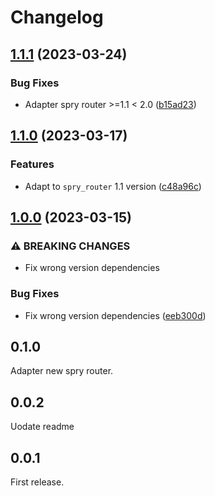 # Changelog

## [1.1.1](https://github.com/odroe/spry/compare/spry_fsrouter-v1.1.0...spry_fsrouter-v1.1.1) (2023-03-24)


### Bug Fixes

* Adapter spry router &gt;=1.1 &lt; 2.0 ([b15ad23](https://github.com/odroe/spry/commit/b15ad2304ca78eecc37b9de27359e77e251bd052))

## [1.1.0](https://github.com/odroe/spry/compare/spry_fsrouter-v1.0.0...spry_fsrouter-v1.1.0) (2023-03-17)


### Features

* Adapt to `spry_router` 1.1 version ([c48a96c](https://github.com/odroe/spry/commit/c48a96c22846eb868f847f5ca9d97c7878b47e85))

## [1.0.0](https://github.com/odroe/spry/compare/spry_fsrouter-v0.1.0...spry_fsrouter-v1.0.0) (2023-03-15)


### ⚠ BREAKING CHANGES

* Fix wrong version dependencies

### Bug Fixes

* Fix wrong version dependencies ([eeb300d](https://github.com/odroe/spry/commit/eeb300d533ae363fb8f79fed1bd5eebe80edbb8e))

## 0.1.0

Adapter new spry router.

## 0.0.2

Uodate readme

## 0.0.1

First release.
